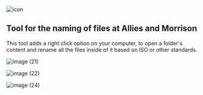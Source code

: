 ![icon](https://github.com/romainbigare/AAM-Tool-FileNaming/assets/132197329/1268cca3-aa5c-479f-a03f-0ab5e69f88e5)


## Tool for the naming of files at Allies and Morrison

This tool adds a right click option on your computer, to open a folder's content and rename all the files inside of it based on ISO or other standards.

![image (21)](https://github.com/romainbigare/AAM-Tool-FileNaming/assets/132197329/60c14fef-aa4c-4937-9559-4e06ced8e4ab)

![image (22)](https://github.com/romainbigare/AAM-Tool-FileNaming/assets/132197329/a5696bd0-5d28-4f04-be95-540e1c0ff8c7)

![image (24)](https://github.com/romainbigare/AAM-Tool-FileNaming/assets/132197329/aaad1bf5-1f62-4462-87a9-c17ee6f76a4c)
